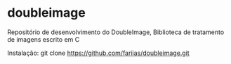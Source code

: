 # doubleimage
Repositório de desenvolvimento do DoubleImage, Biblioteca de tratamento de imagens escrito em C

Instalação:
  git clone https://github.com/fariias/doubleimage.git
